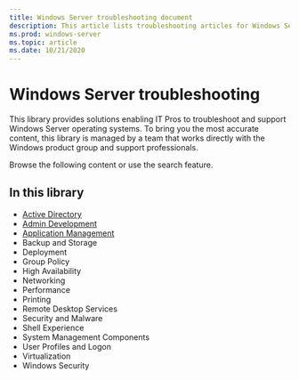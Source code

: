 ```yaml
---
title: Windows Server troubleshooting document
description: This article lists troubleshooting articles for Windows Server products.
ms.prod: windows-server
ms.topic: article
ms.date: 10/21/2020
---
```

# Windows Server troubleshooting

This library provides solutions enabling IT Pros to troubleshoot and support Windows Server operating systems. 
To bring you the most accurate content, this library is managed by a team that works directly with the Windows product group and support professionals. 

Browse the following content or use the search feature.

## In this library
- [Active Directory](./identity/active-directory-overview.md)
- [Admin Development](./admin-development/admin-development-overview.md)
- [Application Management](./application-management/application-management-overview.md)
- Backup and Storage
- Deployment
- Group Policy
- High Availability
- Networking
- Performance
- Printing
- Remote Desktop Services
- Security and Malware
- Shell Experience
- System Management Components
- User Profiles and Logon
- Virtualization
- Windows Security